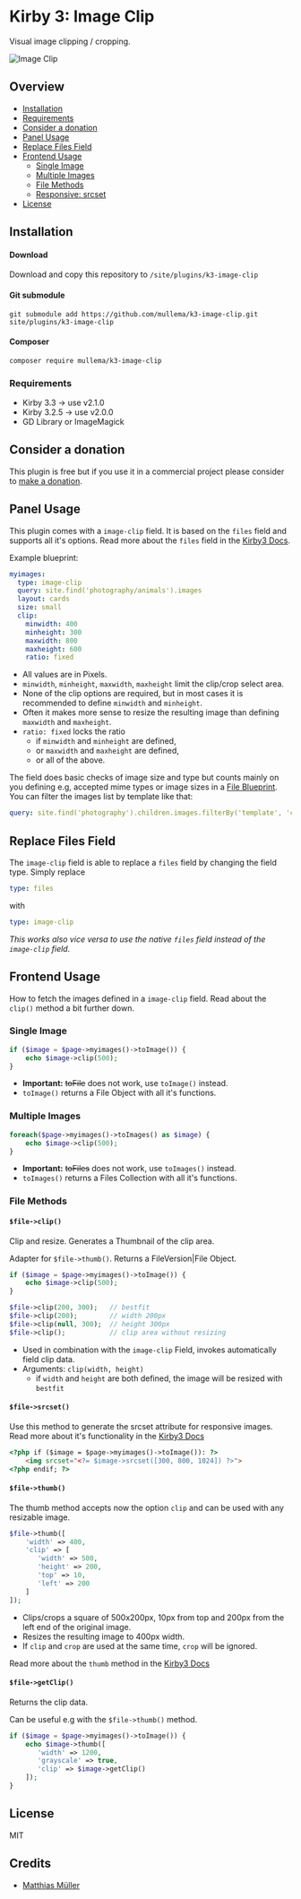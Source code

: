 # Kirby 3: Image Clip
Visual image clipping / cropping.

![Image Clip](https://www.moeli.com/download/image-clip-2.gif)

## Overview

- [Installation](#Installation)
- [Requirements](#Requirements)
- [Consider a donation](#Consider-a-donation)
- [Panel Usage](#Panel-usage)
- [Replace Files Field](#replace-files-field)
- [Frontend Usage](#Frontend-usage)
   - [Single Image](#single-image)
   - [Multiple Images](#multiple-images)
   - [File Methods](#file-methods)
   - [Responsive: srcset](#file-srcset)
- [License](#License)

## Installation
#### Download

Download and copy this repository to `/site/plugins/k3-image-clip`

#### Git submodule

```
git submodule add https://github.com/mullema/k3-image-clip.git site/plugins/k3-image-clip
```

#### Composer

```
composer require mullema/k3-image-clip
```

### Requirements
- Kirby 3.3 -> use v2.1.0
- Kirby 3.2.5 -> use v2.0.0
- GD Library or ImageMagick

## Consider a donation
This plugin is free but if you use it in a commercial project please consider to [make a donation](https://www.paypal.me/mullema/10).


## Panel Usage
This plugin comes with a `image-clip` field. It is based on the `files` field and supports all it's options. Read more about the `files` field in the [Kirby3 Docs](https://getkirby.com/docs/reference/panel/fields/files).

Example blueprint:
```yaml
myimages:
  type: image-clip
  query: site.find('photography/animals').images
  layout: cards
  size: small
  clip:
    minwidth: 400
    minheight: 300
    maxwidth: 800
    maxheight: 600
    ratio: fixed
```
- All values are in Pixels.
- `minwidth`, `minheight`, `maxwidth`, `maxheight` limit the clip/crop select area.
- None of the clip options are required, but in most cases it is recommended to define `minwidth` and `minheight`. 
- Often it makes more sense to resize the resulting image than defining `maxwidth` and `maxheight`.
- `ratio: fixed` locks the ratio 
    - if `minwidth` and `minheight` are defined,
    - or `maxwidth` and `maxheight` are defined,
    - or all of the above.

The field does basic checks of image size and type but counts mainly on you defining e.g, accepted mime types or image sizes in a [File Blueprint](https://getkirby.com/docs/reference/panel/blueprints/file). You can filter the images list by template like that:
```yaml
query: site.find('photography').children.images.filterBy('template', 'cover')
```

## Replace Files Field
The `image-clip` field is able to replace a `files` field by changing the field type. Simply replace
```yaml
type: files
```
with
```yaml
type: image-clip
```

*This works also vice versa to use the native `files` field instead of the `image-clip` field.*

## Frontend Usage
How to fetch the images defined in a `image-clip` field.
Read about the `clip()` method a bit further down.

### Single Image
```php
if ($image = $page->myimages()->toImage()) {
    echo $image->clip(500);
}
```
- **Important:** ~~toFile~~ does not work, use `toImage()` instead.
- `toImage()` returns a File Object with all it's functions.

### Multiple Images
```php
foreach($page->myimages()->toImages() as $image) {
    echo $image->clip(500);
}
```
- **Important:** ~~toFiles~~ does not work, use `toImages()` instead.
- `toImages()` returns a Files Collection with all it's functions.


### File Methods

#### `$file->clip()`
Clip and resize. Generates a Thumbnail of the clip area.

Adapter for `$file->thumb()`. Returns a FileVersion|File Object.
```php
if ($image = $page->myimages()->toImage()) {
    echo $image->clip(500);
}
```
```php
$file->clip(200, 300);   // bestfit
$file->clip(200);        // width 200px
$file->clip(null, 300);  // height 300px
$file->clip();           // clip area without resizing
```
- Used in combination with the `image-clip` Field, invokes automatically field clip data.
- Arguments: `clip(width, height)`
    - if `width` and `height` are both defined, the image will be resized with `bestfit`


#### `$file->srcset()`
Use this method to generate the srcset attribute for responsive images.
Read more about it's functionality in the [Kirby3 Docs](https://getkirby.com/docs/guide/templates/resize-images-on-the-fly#responsive-images)
```html
<?php if ($image = $page->myimages()->toImage()): ?>
    <img srcset="<?= $image->srcset([300, 800, 1024]) ?>">
<?php endif; ?>
```


#### `$file->thumb()`
The thumb method accepts now the option `clip` and can be used with any resizable image.
```php
$file->thumb([
    'width' => 400,
    'clip' => [
       'width' => 500,
       'height' => 200,
       'top' => 10,
       'left' => 200
    ]
]);
```
- Clips/crops a square of 500x200px, 10px from top and 200px from the left end of the original image.
- Resizes the resulting image to 400px width.
- If `clip` and `crop` are used at the same time, `crop` will be ignored.

Read more about the `thumb` method in the [Kirby3 Docs](https://getkirby.com/docs/reference/objects/file/thumb)

#### `$file->getClip()`
Returns the clip data.

Can be useful e.g with the `$file->thumb()` method.
```php
if ($image = $page->myimages()->toImage()) {
    echo $image->thumb([
       'width' => 1200,
       'grayscale' => true,
       'clip' => $image->getClip()
    ]);
}
```

## License
MIT

## Credits
- [Matthias Müller](https://github.com/mullema/)
